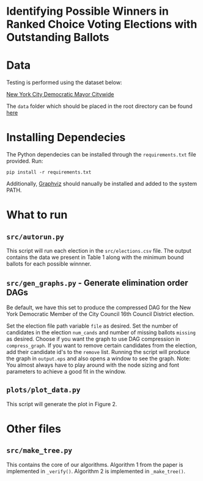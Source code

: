 # Identifying Possible Winners in Ranked Choice Voting Elections with Outstanding Ballots

# Data

Testing is performed using the dataset below:

[New York City Democratic Mayor Citywide](https://www.vote.nyc/page/election-results-summary-2021)

The `data` folder which should be placed in the root directory can be found [here](https://drive.google.com/file/d/1LsR0-M8Ho-2oqpFcY-UdXkT1p1CpWc-q/view?usp=sharing) 


# Installing Dependecies

The Python dependecies can be installed through the `requirements.txt` file provided. Run:

    pip install -r requirements.txt

Additionally, [Graphviz](https://graphviz.org/download/) should nanually be installed and added to the system PATH.

# What to run

## `src/autorun.py`
This script will run each election in the `src/elections.csv` file. The output contains the data we present in Table 1 along with the minimum bound ballots for each possible winnner.


## `src/gen_graphs.py` - Generate elimination order DAGs

Be default, we have this set to produce the compressed DAG for the New York Democratic Member of the City
Council 16th Council District election.

Set the election file path variable `file` as desired. Set the number of candidates in the election `num_cands` and number of missing ballots `missing` as desired. Choose if you want the graph to use DAG compression in `compress_graph`. If you want to remove certain candidates from the election, add their candidate id's to the `remove` list. Running the script will produce the graph in `output.eps` and also opens a window to see the graph. Note: You almost always have to play around with the node sizing and font parameters to achieve a good fit in the window. 


## `plots/plot_data.py`

This script will generate the plot in Figure 2.

# Other files

## `src/make_tree.py`

This contains the core of our algorithms. Algorithm 1 from the paper is implemented in `_verify()`. Algorithm 2 is implemented in `_make_tree()`.